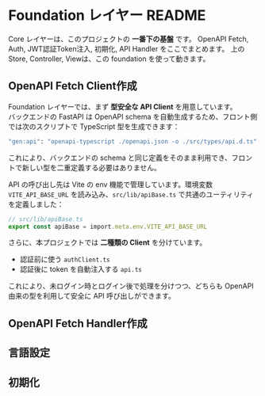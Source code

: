 # Foundation レイヤー README

Core レイヤーは、このプロジェクトの **一番下の基盤** です。 
OpenAPI Fetch, Auth, JWT認証Token注入, 初期化, API Handler をここでまとめます。 
上の Store, Controller, Viewは、この foundation を使って動きます。


## OpenAPI Fetch Client作成
Foundation レイヤーでは、まず **型安全な API Client** を用意しています。  
バックエンドの FastAPI は OpenAPI schema を自動生成するため、フロント側では次のスクリプトで TypeScript 型を生成できます：

```bash
"gen:api": "openapi-typescript ./openapi.json -o ./src/types/api.d.ts"
```

これにより、バックエンドの schema と同じ定義をそのまま利用でき、フロントで新しい型を二重定義する必要はありません。

API の呼び出し先は Vite の env 機能で管理しています。環境変数 `VITE_API_BASE_URL` を読み込み、`src/lib/apiBase.ts` で共通のユーティリティを定義しました：

```ts
// src/lib/apiBase.ts
export const apiBase = import.meta.env.VITE_API_BASE_URL
```

さらに、本プロジェクトでは **二種類の Client** を分けています。  
- 認証前に使う `authClient.ts`  
- 認証後に token を自動注入する `api.ts`

これにより、未ログイン時とログイン後で処理を分けつつ、どちらも OpenAPI 由来の型を利用して安全に API 呼び出しができます。
## OpenAPI Fetch Handler作成

## 言語設定

## 初期化